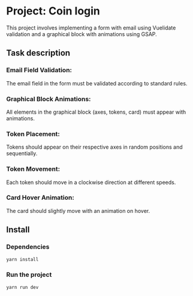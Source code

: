 # Project: Coin login

This project involves implementing a form with email using Vuelidate validation and a graphical block with animations using GSAP.

## Task description

### Email Field Validation:
The email field in the form must be validated according to standard rules.
### Graphical Block Animations:
All elements in the graphical block (axes, tokens, card) must appear with animations.
### Token Placement:
Tokens should appear on their respective axes in random positions and sequentially.
### Token Movement:
Each token should move in a clockwise direction at different speeds.
### Card Hover Animation:
The card should slightly move with an animation on hover.

## Install

### Dependencies
```sh
yarn install
```
### Run the project
```sh
yarn run dev
```
